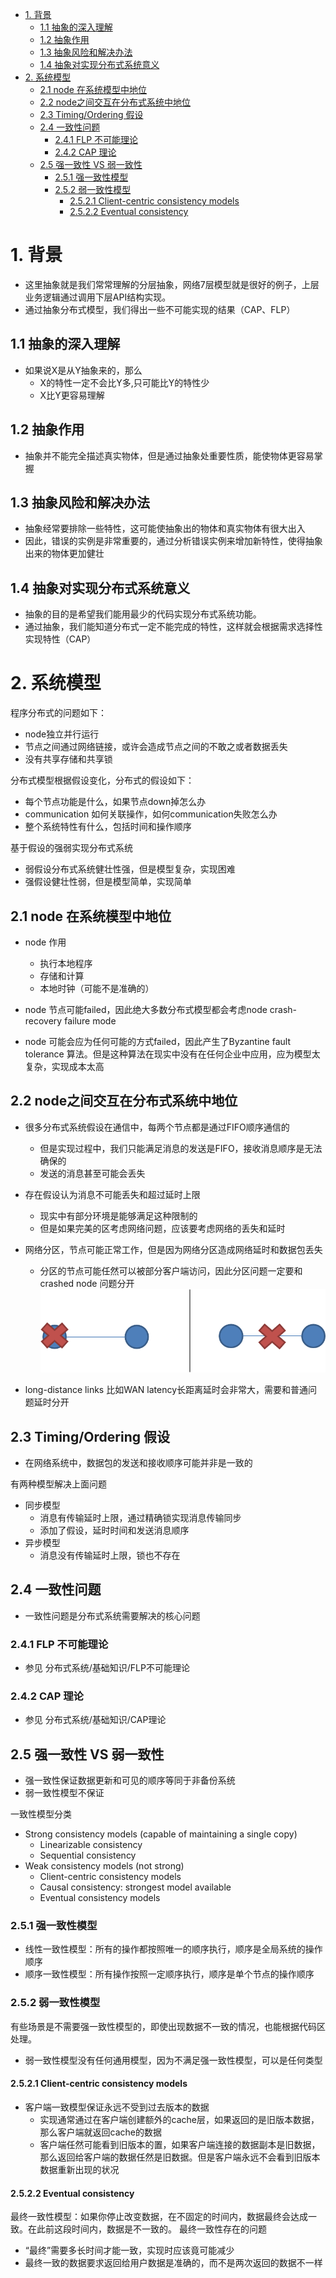 <!-- TOC -->

- [1. 背景](#1-背景)
    - [1.1 抽象的深入理解](#11-抽象的深入理解)
    - [1.2 抽象作用](#12-抽象作用)
    - [1.3 抽象风险和解决办法](#13-抽象风险和解决办法)
    - [1.4 抽象对实现分布式系统意义](#14-抽象对实现分布式系统意义)
- [2. 系统模型](#2-系统模型)
    - [2.1 node 在系统模型中地位](#21-node-在系统模型中地位)
    - [2.2 node之间交互在分布式系统中地位](#22-node之间交互在分布式系统中地位)
    - [2.3 Timing/Ordering 假设](#23-timingordering-假设)
    - [2.4 一致性问题](#24-一致性问题)
        - [2.4.1 FLP 不可能理论](#241-flp-不可能理论)
        - [2.4.2 CAP 理论](#242-cap-理论)
    - [2.5 强一致性 VS 弱一致性](#25-强一致性-vs-弱一致性)
        - [2.5.1 强一致性模型](#251-强一致性模型)
        - [2.5.2 弱一致性模型](#252-弱一致性模型)
            - [2.5.2.1 Client-centric consistency models](#2521-client-centric-consistency-models)
            - [2.5.2.2 Eventual consistency](#2522-eventual-consistency)

<!-- /TOC -->

# 1. 背景
* 这里抽象就是我们常常理解的分层抽象，网络7层模型就是很好的例子，上层业务逻辑通过调用下层API结构实现。
* 通过抽象分布式模型，我们得出一些不可能实现的结果（CAP、FLP）

## 1.1 抽象的深入理解
* 如果说X是从Y抽象来的，那么
    * X的特性一定不会比Y多,只可能比Y的特性少
    * X比Y更容易理解

## 1.2 抽象作用
* 抽象并不能完全描述真实物体，但是通过抽象处重要性质，能使物体更容易掌握
## 1.3 抽象风险和解决办法
* 抽象经常要排除一些特性，这可能使抽象出的物体和真实物体有很大出入
* 因此，错误的实例是非常重要的，通过分析错误实例来增加新特性，使得抽象出来的物体更加健壮

## 1.4 抽象对实现分布式系统意义
* 抽象的目的是希望我们能用最少的代码实现分布式系统功能。
* 通过抽象，我们能知道分布式一定不能完成的特性，这样就会根据需求选择性实现特性（CAP）


# 2. 系统模型
程序分布式的问题如下：
* node独立并行运行
* 节点之间通过网络链接，或许会造成节点之间的不敢之或者数据丢失
* 没有共享存储和共享锁

分布式模型根据假设变化，分布式的假设如下：
* 每个节点功能是什么，如果节点down掉怎么办
* communication 如何关联操作，如何communication失败怎么办
* 整个系统特性有什么，包括时间和操作顺序

基于假设的强弱实现分布式系统
* 弱假设分布式系统健壮性强，但是模型复杂，实现困难
* 强假设健壮性弱，但是模型简单，实现简单


## 2.1 node 在系统模型中地位
* node 作用
    * 执行本地程序
    * 存储和计算
    * 本地时钟（可能不是准确的）
* node 节点可能failed，因此绝大多数分布式模型都会考虑node crash-recovery failure mode

* node 可能会应为任何可能的方式failed，因此产生了Byzantine fault tolerance 算法。但是这种算法在现实中没有在任何企业中应用，应为模型太复杂，实现成本太高

## 2.2 node之间交互在分布式系统中地位
* 很多分布式系统假设在通信中，每两个节点都是通过FIFO顺序通信的  
    * 但是实现过程中，我们只能满足消息的发送是FIFO，接收消息顺序是无法确保的
    * 发送的消息甚至可能会丢失

* 存在假设认为消息不可能丢失和超过延时上限
    * 现实中有部分环境是能够满足这种限制的
    * 但是如果完美的区考虑网络问题，应该要考虑网络的丢失和延时

* 网络分区，节点可能正常工作，但是因为网络分区造成网络延时和数据包丢失
    * 分区的节点可能任然可以被部分客户端访问，因此分区问题一定要和crashed node 问题分开
    ![2019-10-12-14-32-01.png](./images/2019-10-12-14-32-01.png)

* long-distance links
    比如WAN latency长距离延时会非常大，需要和普通问题延时分开


## 2.3 Timing/Ordering 假设
* 在网络系统中，数据包的发送和接收顺序可能并非是一致的

有两种模型解决上面问题
* 同步模型
    * 消息有传输延时上限，通过精确锁实现消息传输同步
    * 添加了假设，延时时间和发送消息顺序
* 异步模型
    * 消息没有传输延时上限，锁也不存在


## 2.4 一致性问题
* 一致性问题是分布式系统需要解决的核心问题

### 2.4.1 FLP 不可能理论
* 参见 分布式系统/基础知识/FLP不可能理论
### 2.4.2 CAP 理论
* 参见 分布式系统/基础知识/CAP理论

## 2.5 强一致性 VS 弱一致性
* 强一致性保证数据更新和可见的顺序等同于非备份系统
* 弱一致性模型不保证

一致性模型分类

* Strong consistency models (capable of maintaining a single copy)
    * Linearizable consistency
    * Sequential consistency
* Weak consistency models (not strong)
    * Client-centric consistency models
    * Causal consistency: strongest model available
    * Eventual consistency models

### 2.5.1 强一致性模型
* 线性一致性模型：所有的操作都按照唯一的顺序执行，顺序是全局系统的操作顺序
* 顺序一致性模型：所有操作按照一定顺序执行，顺序是单个节点的操作顺序

### 2.5.2 弱一致性模型
有些场景是不需要强一致性模型的，即使出现数据不一致的情况，也能根据代码区处理。
* 弱一致性模型没有任何通用模型，因为不满足强一致性模型，可以是任何类型

#### 2.5.2.1 Client-centric consistency models
* 客户端一致模型保证永远不受到过去版本的数据
    * 实现通常通过在客户端创建额外的cache层，如果返回的是旧版本数据，那么客户端就返回cache的数据
    * 客户端任然可能看到旧版本的置，如果客户端连接的数据副本是旧数据，那么返回给客户端的数据任然是旧数据。但是客户端永远不会看到旧版本数据重新出现的状况

#### 2.5.2.2 Eventual consistency
最终一致性模型：如果你停止改变数据，在不固定的时间内，数据最终会达成一致。在此前这段时间内，数据是不一致的。
最终一致性存在的问题
* “最终”需要多长时间才能一致，实现时应该竟可能减少
* 最终一致的数据要求返回给用户数据是准确的，而不是两次返回的数据不一样